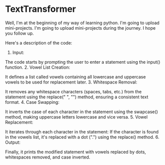 # TextTransformer
Well, I'm at the beginning of my way of learning python. 
I'm going to upload mini-projects.
I'm going to upload mini-projects during the journey. 
I hope you follow up.

Here's a description of the code:

1. Input:

The code starts by prompting the user to enter a statement using the input() function.
2. Vowel List Creation:

It defines a list called vowels containing all lowercase and uppercase vowels to be used for replacement later.
3. Whitespace Removal:

It removes any whitespace characters (spaces, tabs, etc.) from the statement using the replace(" ", "") method, ensuring a consistent text format.
4. Case Swapping:

It inverts the case of each character in the statement using the swapcase() method, making uppercase letters lowercase and vice versa.
5. Vowel Replacement:

It iterates through each character in the statement:
If the character is found in the vowels list, it's replaced with a dot (".") using the replace() method.
6. Output:

Finally, it prints the modified statement with vowels replaced by dots, whitespaces removed, and case inverted.

